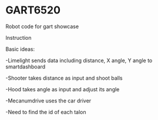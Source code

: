 # GART6520
Robot code for gart showcase

Instruction

Basic ideas:

-Limelight sends data including distance, X angle, Y angle to smartdashboard

-Shooter takes distance as input and shoot balls

-Hood takes angle as input and adjust its angle

-Mecanumdrive uses the car driver

-Need to find the id of each talon 
